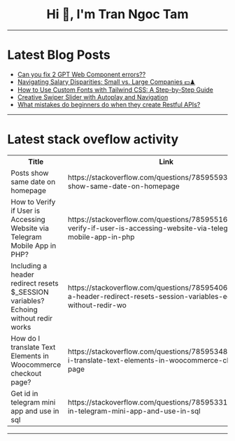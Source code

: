 <h1 align="center">Hi 👋, I'm Tran Ngoc Tam</h1>

---

# Latest Blog Posts 
<!-- BLOG-POST-LIST:START -->
- [Can you fix 2 GPT Web Component errors??](https://dev.to/dannyengelman/can-you-fix-2-gpt-web-component-errors-52n3)
- [Navigating Salary Disparities: Small vs. Large Companies 💵♟](https://dev.to/_hm/navigating-salary-disparities-small-vs-large-companies-4ncj)
- [How to Use Custom Fonts with Tailwind CSS: A Step-by-Step Guide](https://dev.to/swhabitation/how-to-use-custom-fonts-with-tailwind-css-a-step-by-step-guide-907)
- [Creative Swiper Slider with Autoplay and Navigation](https://dev.to/creative_salahu/creative-swiper-slider-with-autoplay-and-navigation-4el2)
- [What mistakes do beginners do when they create Restful APIs?](https://dev.to/mbshehzad/what-mistakes-do-beginners-do-when-they-create-restful-apis-31kp)
<!-- BLOG-POST-LIST:END -->

---

# Latest stack oveflow activity
<table>
  <tr><th>Title</th><th>Link</th></tr>
  <!-- STACKOVERFLOW:START --><tr><td>Posts show same date on homepage</td><td>https://stackoverflow.com/questions/78595593/posts-show-same-date-on-homepage</td></tr><tr><td>How to Verify if User is Accessing Website via Telegram Mobile App in PHP?</td><td>https://stackoverflow.com/questions/78595516/how-to-verify-if-user-is-accessing-website-via-telegram-mobile-app-in-php</td></tr><tr><td>Including a header redirect resets $_SESSION variables? Echoing without redir works</td><td>https://stackoverflow.com/questions/78595406/including-a-header-redirect-resets-session-variables-echoing-without-redir-wo</td></tr><tr><td>How do I translate Text Elements in Woocommerce checkout page?</td><td>https://stackoverflow.com/questions/78595348/how-do-i-translate-text-elements-in-woocommerce-checkout-page</td></tr><tr><td>Get id in telegram mini app and use in sql</td><td>https://stackoverflow.com/questions/78595331/get-id-in-telegram-mini-app-and-use-in-sql</td></tr><!-- STACKOVERFLOW:END -->
</table>

---


